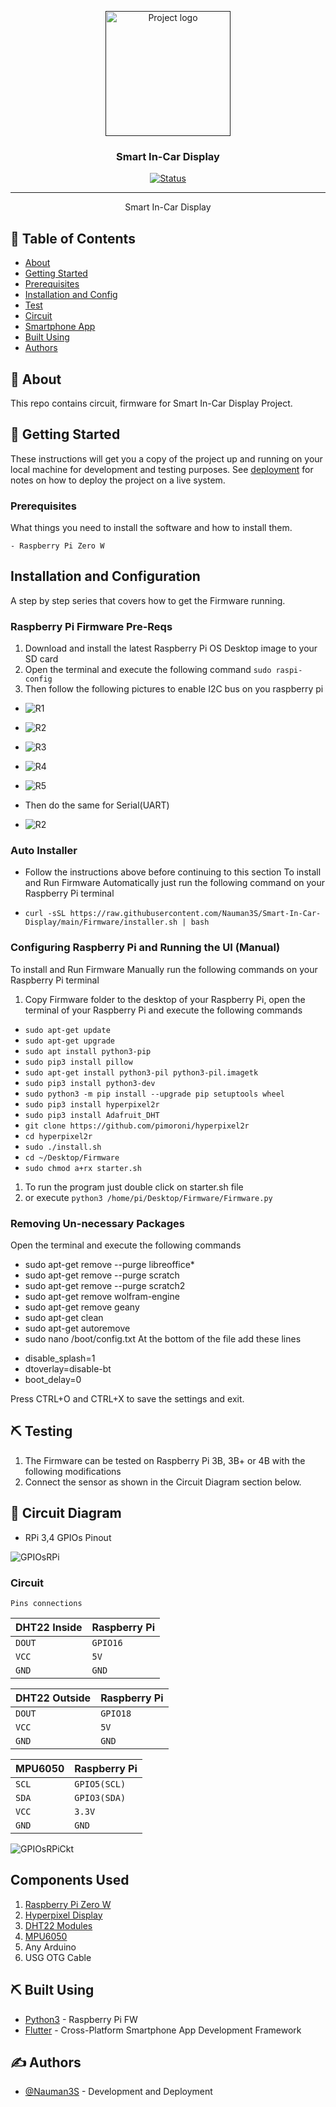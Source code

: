 <p align="center">
  <a href="" rel="noopener">
 <img width=200px height=200px src="artwork/incarlogo.png" alt="Project logo"></a>
</p>

<h3 align="center">Smart In-Car Display</h3>

<div align="center">

[![Status](https://img.shields.io/badge/status-active-success.svg)]()


</div>

---


<p align="center"> Smart In-Car Display
    <br> 
</p>

## 📝 Table of Contents

- [About](#about)
- [Getting Started](#getting_started)
- [Prerequisites](#deployment)
- [Installation and Config](#Installation_and_Config)
- [Test](#test)
- [Circuit](#circuit)
- [Smartphone App](#app)
- [Built Using](#built_using)
- [Authors](#authors)

## 🧐 About <a name = "about"></a>

This repo contains circuit, firmware for Smart In-Car Display Project.

## 🏁 Getting Started <a name = "getting_started"></a>

These instructions will get you a copy of the project up and running on your local machine for development and testing purposes. See [deployment](#deployment) for notes on how to deploy the project on a live system.

### Prerequisites <a name = "Prerequisites"></a>

What things you need to install the software and how to install them.

```
- Raspberry Pi Zero W
```

## Installation and Configuration <a name = "Installation_and_Config"></a>

A step by step series that covers how to get the Firmware running.

### Raspberry Pi Firmware Pre-Reqs

1.  Download and install the latest Raspberry Pi OS Desktop image to your SD card
2.  Open the terminal and execute the following command
    ```sudo raspi-config```
3. Then follow the following pictures to enable I2C bus on you raspberry pi

* ![R1](artwork/r1.png)
* ![R2](artwork/r2.png)
* ![R3](artwork/r3.png)
* ![R4](artwork/r4.png)
* ![R5](artwork/r5.png)

* Then do the same for Serial(UART)

* ![R2](artwork/r2_2.jpg)

### Auto Installer
* Follow the instructions above before continuing to this section
To install and Run Firmware Automatically just run the following command on your Raspberry Pi terminal

- ```curl -sSL https://raw.githubusercontent.com/Nauman3S/Smart-In-Car-Display/main/Firmware/installer.sh | bash```
### Configuring Raspberry Pi and Running the UI (Manual)
To install and Run Firmware Manually run the following commands on your Raspberry Pi terminal

  1.  Copy Firmware folder to the desktop of your Raspberry Pi, open the terminal of your Raspberry Pi and execute the following commands

  - ```sudo apt-get update```
  - ```sudo apt-get upgrade```
  - ```sudo apt install python3-pip```
  - ```sudo pip3 install pillow```
  - ```sudo apt-get install python3-pil python3-pil.imagetk```
  - ```sudo pip3 install python3-dev```
  - ```sudo python3 -m pip install --upgrade pip setuptools wheel```
  - ```sudo pip3 install hyperpixel2r```
  - ```sudo pip3 install Adafruit_DHT```
  - ```git clone https://github.com/pimoroni/hyperpixel2r```
  - ```cd hyperpixel2r```
  - ```sudo ./install.sh```
  - ```cd ~/Desktop/Firmware```
  - ```sudo chmod a+rx starter.sh```


1.  To run the program just double click on starter.sh file
  1.  or execute `python3 /home/pi/Desktop/Firmware/Firmware.py`



### Removing Un-necessary Packages

Open the terminal and execute the following commands
- sudo apt-get remove --purge libreoffice*
- sudo apt-get remove --purge scratch
- sudo apt-get remove --purge scratch2
- sudo apt-get remove wolfram-engine
- sudo apt-get remove geany
- sudo apt-get clean
- sudo apt-get autoremove
- sudo nano /boot/config.txt
At the bottom of the file add these lines
* disable_splash=1
* dtoverlay=disable-bt
* boot_delay=0

Press CTRL+O and CTRL+X to save the settings and exit.

## ⛏️ Testing <a name = "test"></a>

1.  The Firmware can be tested on Raspberry Pi 3B, 3B+ or 4B with the following modifications
  1.  Connect the sensor as shown in the Circuit Diagram section below.

## 🔌 Circuit Diagram <a name = "circuit"></a>


* RPi 3,4 GPIOs Pinout

![GPIOsRPi](Circuit/pinout.jpg)

### Circuit

```http
Pins connections
```

| DHT22 Inside | Raspberry Pi |
| :--- | :--- |
| `DOUT` | `GPIO16` | 
| `VCC` | `5V` | 
| `GND` | `GND` |  

| DHT22 Outside | Raspberry Pi |
| :--- | :--- |
| `DOUT` | `GPIO18` | 
| `VCC` | `5V` | 
| `GND` | `GND` |  

| MPU6050 | Raspberry Pi |
| :--- | :--- |
| `SCL` | `GPIO5(SCL)` | 
| `SDA` | `GPIO3(SDA)` | 
| `VCC` | `3.3V` | 
| `GND` | `GND` |  

![GPIOsRPiCkt](Circuit/Circuit_bb.png)


## Components Used

1.  [Raspberry Pi Zero W](https://www.amazon.com/CanaKit-Raspberry-Wireless-Complete-Starter/dp/B072N3X39J/ref=sr_1_1?dchild=1&keywords=raspberry+pi+zero+w&qid=1634732210&sr=8-1) 
2.  [Hyperpixel Display](https://shop.pimoroni.com/products/hyperpixel-round?bis_id=nnNnAAv&utm_campaign=stock-notification&utm_content=HyperPixel%202.1%20Round%20-%20Hi-Res%20Display%20for%20Raspberry%20Pi&utm_medium=email&utm_source=back-in-stock&variant=39381081882707)
3.  [DHT22 Modules](https://www.amazon.com/HiLetgo-Temperature-Humidity-Electronic-Practice/dp/B0795F19W6/ref=sr_1_1?dchild=1&keywords=dht22&qid=1634732274&s=amazon-devices&sr=1-1)
4.  [MPU6050](https://www.amazon.com/Gy-521-MPU-6050-MPU6050-Sensors-Accelerometer/dp/B008BOPN40/ref=sr_1_3?dchild=1&keywords=mpu6050&qid=1634732320&sr=8-3)
5. Any Arduino
6. USG OTG Cable


## ⛏️ Built Using <a name = "built_using"></a>

- [Python3](https://www.python.org/) - Raspberry Pi FW
- [Flutter](https://flutter.dev/) - Cross-Platform Smartphone App Development Framework

## ✍️ Authors <a name = "authors"></a>

- [@Nauman3S](https://github.com/Nauman3S) - Development and Deployment
